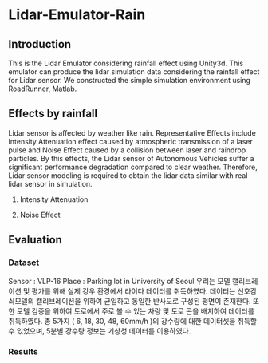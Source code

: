 # Lidar-Emulator-Rain
## Introduction
This is the Lidar Emulator considering rainfall effect using Unity3d. This emulator can produce the lidar simulation data considering the rainfall effect for Lidar sensor. We constructed the simple simulation environment using RoadRunner, Matlab. 

## Effects by rainfall 
Lidar sensor is affected by weather like rain. Representative Effects include Intensity Attenuation effect caused by atmospheric transmission of a laser pulse and Noise Effect caused by a collision between laser and raindrop particles. By this effects, the Lidar sensor of Autonomous Vehicles suffer a significant performance degradation compared to clear weather. Therefore, Lidar sensor modeling is required to obtain the lidar data similar with real lidar sensor in simulation.

1) Intensity Attenuation 
    
2) Noise Effect 

## Evaluation
### Dataset 
Sensor : VLP-16
Place : Parking lot in University of Seoul
우리는 모델 캘리브레이션 및 평가를 위해 실제 강우 환경에서 라이다 데이터를 취득하였다. 데이터는 신호감쇠모델의 캘리브레이션을 위하여 균일하고 동일한 반사도로 구성된 평면이 존재한다. 또한 모델 검증을 위하여 도로에서 주로 볼 수 있는 차량 및 도로 콘을 배치하여 데이터를 취득하였다. 총 5가지 ( 6, 18, 30, 48, 60mm/h )의 강수량에 대한 데이터셋을 취득할 수 있었으며, 5분별 강수량 정보는 기상청 데이터를 이용하였다. 


### Results

